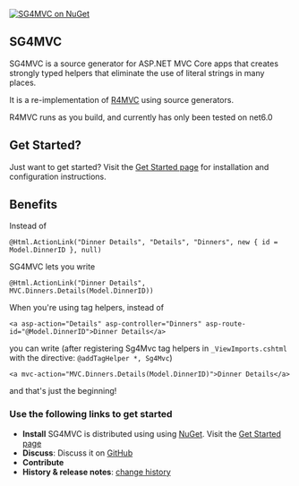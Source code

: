 [![SG4MVC on NuGet](https://img.shields.io/nuget/v/SG4MVC.svg)](https://www.nuget.org/profiles/SG4MVC)  

## SG4MVC
SG4MVC is a source generator for ASP.NET MVC Core apps that creates strongly typed helpers that eliminate the use of literal strings in many places.  

It is a re-implementation of [R4MVC](https://github.com/T4MVC/R4MVC) using source generators.

R4MVC runs as you build, and currently has only been tested on net6.0

## Get Started?

Just want to get started? Visit the [Get Started page](../../wiki/1.-Get-Started) for installation and configuration instructions.

## Benefits

Instead of

```HTML+Razor
@Html.ActionLink("Dinner Details", "Details", "Dinners", new { id = Model.DinnerID }, null)
```
SG4MVC lets you write
```HTML+Razor
@Html.ActionLink("Dinner Details", MVC.Dinners.Details(Model.DinnerID))
```

When you're using tag helpers, instead of
```HTML+Razor
<a asp-action="Details" asp-controller="Dinners" asp-route-id="@Model.DinnerID">Dinner Details</a>
```
you can write (after registering Sg4Mvc tag helpers in `_ViewImports.cshtml` with the directive: `@addTagHelper *, Sg4Mvc`)
```HTML+Razor
<a mvc-action="MVC.Dinners.Details(Model.DinnerID)">Dinner Details</a>
```

and that's just the beginning!

### Use the following links to get started

*   **Install** SG4MVC is distributed using using [NuGet](http://nuget.org). Visit the [Get Started page](../../wiki/1.-Get-Started)
*   **Discuss**: Discuss it on [GitHub](https://github.com/SG4MVC/SG4MVC/issues)
*   **Contribute**
*   **History &amp; release notes**: [change history](CHANGELOG.md)
